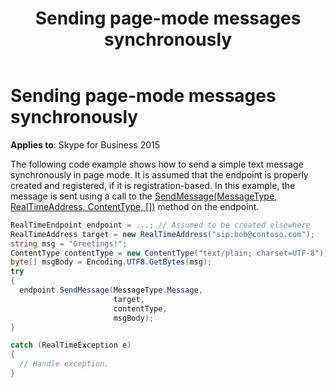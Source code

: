 ﻿---
title: Sending page-mode messages synchronously
description: An overview of sending page-mode messages synchronously for Skype for Business 2015.
TOCTitle: Sending page-mode messages synchronously
ms:assetid: 3d111eb4-69d6-4061-ae12-3d32baf6b67d
ms:mtpsurl: https://msdn.microsoft.com/library/Dn466061(v=office.16)
ms:contentKeyID: 65239993
ms.date: 07/27/2015
mtps_version: v=office.16
dev_langs:
- csharp
---

# Sending page-mode messages synchronously


**Applies to**: Skype for Business 2015

The following code example shows how to send a simple text message synchronously in page mode. It is assumed that the endpoint is properly created and registered, if it is registration-based. In this example, the message is sent using a call to the [SendMessage(MessageType, RealTimeAddress, ContentType, \[\])](https://msdn.microsoft.com/library/hh349067\(v=office.16\)) method on the endpoint.

```csharp
RealTimeEndpoint endpoint = ...; // Assumed to be created elsewhere
RealTimeAddress target = new RealTimeAddress("sip:bob@contoso.com");
string msg = "Greetings!";
ContentType contentType = new ContentType("text/plain; charset=UTF-8");
byte[] msgBody = Encoding.UTF8.GetBytes(msg);
try
{
  endpoint.SendMessage(MessageType.Message,
                       target,
                       contentType,
                       msgBody);
}

catch (RealTimeException e)
{
  // Handle exception.
}
```

